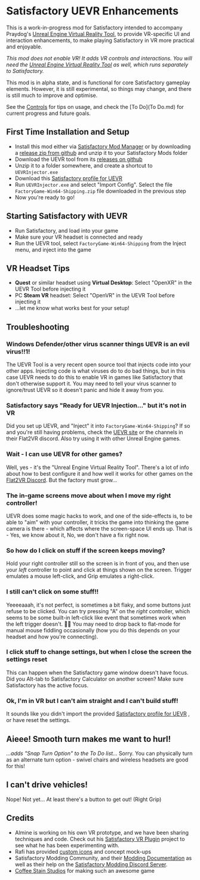 # Satisfactory UEVR Enhancements

This is a work-in-progress mod for Satisfactory intended to accompany Praydog's [Unreal Engine Virtual Reality Tool](https://uevr.io/), to provide VR-specific UI and interaction enhancements, to make playing Satisfactory in VR more practical and enjoyable.

*This mod does not enable VR! It adds VR controls and interactions. You will need the [Unreal Engine Virtual Reality Tool](https://uevr.io/) as well, which runs separately to Satisfactory.*

This mod is in alpha state, and is functional for core Satisfactory gameplay elements. However, it is still experimental, so things may change, and there is still much to improve and optimise.

See the [Controls](Controls.md) for tips on usage, and check the [To Do](To Do.md) for current progress and future goals.

## First Time Installation and Setup

- Install this mod either via [Satisfactory Mod Manager](https://ficsit.app/) or by downloading a [release zip from github](https://github.com/dortamur/satisfactory-uevr-enhancements/releases) and unzip it to your Satisfactory Mods folder
- Download the UEVR tool from its [releases on github](https://github.com/praydog/UEVR/releases)
- Unzip it to a folder somewhere, and create a shortcut to `UEVRInjector.exe`
- Download this [Satisfactory profile for UEVR](UEVR/FactoryGame-Win64-Shipping.zip)
- Run `UEVRInjector.exe` and select "Import Config". Select the file `FactoryGame-Win64-Shipping.zip` file downloaded in the previous step
- Now you're ready to go!

## Starting Satisfactory with UEVR

- Run Satisfactory, and load into your game
- Make sure your VR headset is connected and ready
- Run the UEVR tool, select `FactoryGame-Win64-Shipping` from the Inject menu, and inject into the game

## VR Headset Tips

- **Quest** or similar headset using **Virtual Desktop**: Select "OpenXR" in the UEVR Tool before injecting it
- PC **Steam VR** headset: Select "OpenVR" in the UEVR Tool before injecting it
- ...let me know what works best for your setup!

## Troubleshooting

### Windows Defender/other virus scanner things UEVR is an evil virus!!1!
The UEVR Tool is a very recent open source tool that injects code into your other apps. Injecting code is what viruses do to do bad things, but in this case UEVR needs to do this to enable VR in games like Satisfactory that don't otherwise support it.
You may need to tell your virus scanner to ignore/trust UEVR so it doesn't panic and hide it away from you.
### Satisfactory says "Ready for UEVR Injection..." but it's not in VR
Did you set up UEVR, and "Inject" it into `FactoryGame-Win64-Shipping`? If so and you're still having problems, check the [UEVR site](https://uevr.io/) or the channels in their Flat2VR discord. Also try using it with other Unreal Engine games.
### Wait - I can use UEVR for other games?
Well, yes - it's the "Unreal Engine Virtual Reality Tool". There's a lot of info about how to best configure it and how well it works for other games on the [Flat2VR Discord](https://flat2vr.com/). But the factory must grow...
### The in-game screens move about when I move my right controller!
UEVR does some magic hacks to work, and one of the side-effects is, to be able to "aim" with your controller, it tricks the game into thinking the game camera is there - which affects where the screen-space UI ends up. That is - Yes, we know about it, No, we don't have a fix right now.
### So how do I click on stuff if the screen keeps moving?
Hold your right controller still so the screen is in front of you, and then use your *left* controller to point and click at things shown on the screen. Trigger emulates a mouse left-click, and Grip emulates a right-click.
### I still can't click on some stuff!!
Yeeeeaaah, it's not perfect, is sometimes a bit flaky, and some buttons just refuse to be clicked. You can try pressing "A" on the *right* controller, which seems to be some built-in left-click like event that sometimes work when the left trigger doesn't. 🤷‍♂️
You may need to drop back to flat-mode for manual mouse fiddling occasionally (how you do this depends on your headset and how you're connecting).
### I click stuff to change settings, but when I close the screen the settings reset
This can happen when the Satisfactory game window doesn't have focus. Did you Alt-tab to Satisfactory Calculator on another screen? Make sure Satisfactory has the active focus.
### Ok, I'm in VR but I can't aim straight and I can't build stuff!
It sounds like you didn't import the provided [Satisfactory profile for UEVR](UEVR/FactoryGame-Win64-Shipping.zip) , or have reset the settings.
## Aieee! Smooth turn makes me want to hurl!
*...adds "Snap Turn Option" to the To Do list...*
Sorry. You can physically turn as an alternate turn option - swivel chairs and wireless headsets are good for this!
## I can't drive vehicles!
Nope! Not yet... At least there's a button to get out! (Right Grip)

## Credits

- Almine is working on his own VR prototype, and we have been sharing techniques and code. Check out his [Satisfactory VR Plugin](https://github.com/Almine2/SatisfactoryVRPlugins) project to see what he has been experimenting with.
- Rafi has provided [custom icons](https://github.com/rccrossde/Satisfactory_VRicons) and concept mock-ups
- Satisfactory Modding Community, and their [Modding Documentation](https://docs.ficsit.app/satisfactory-modding/) as well as their help on the [Satisfactory Modding Discord Server](https://discord.gg/xkVJ73E).
- [Coffee Stain Studios](https://www.coffeestainstudios.com/) for making such an awesome game